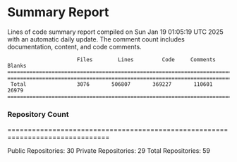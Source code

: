 # Summary Report
Lines of code summary report compiled on Sun Jan 19 01:05:19 UTC 2025 with an automatic daily update. The comment count includes documentation, content, and code comments.
```
                      Files        Lines         Code     Comments       Blanks
===============================================================================
===============================================================================
 Total                3076       506807       369227       110601        26979
===============================================================================
```

### Repository Count
===============================================================================

Public Repositories: 30
Private Repositories: 29
Total Repositories: 59

